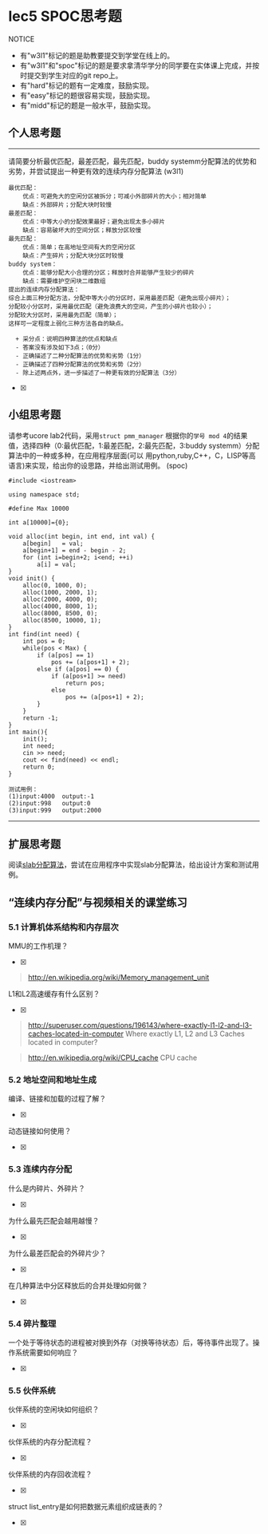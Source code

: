 # lec5 SPOC思考题


NOTICE
- 有"w3l1"标记的题是助教要提交到学堂在线上的。
- 有"w3l1"和"spoc"标记的题是要求拿清华学分的同学要在实体课上完成，并按时提交到学生对应的git repo上。
- 有"hard"标记的题有一定难度，鼓励实现。
- 有"easy"标记的题很容易实现，鼓励实现。
- 有"midd"标记的题是一般水平，鼓励实现。


## 个人思考题
---

请简要分析最优匹配，最差匹配，最先匹配，buddy systemm分配算法的优势和劣势，并尝试提出一种更有效的连续内存分配算法 (w3l1)
```
最优匹配：
	优点：可避免大的空闲分区被拆分；可减小外部碎片的大小；相对简单
	缺点：外部碎片；分配大块时较慢
最差匹配：
	优点：中等大小的分配效果最好；避免出现太多小碎片
	缺点：容易破坏大的空间分区；释放分区较慢
最先匹配：
	优点：简单；在高地址空间有大的空闲分区
	缺点：产生碎片；分配大块分区时较慢
buddy system：
	优点：能够分配大小合理的分区；释放时合并能够产生较少的碎片
	缺点：需要维护空闲块二维数组
提出的连续内存分配算法：
综合上面三种分配方法，分配中等大小的分区时，采用最差匹配（避免出现小碎片）；
分配较小分区时，采用最优匹配（避免浪费大的空间，产生的小碎片也较小）；
分配较大分区时，采用最先匹配（简单）；
这样可一定程度上弱化三种方法各自的缺点。
```
```
  + 采分点：说明四种算法的优点和缺点
  - 答案没有涉及如下3点；（0分）
  - 正确描述了二种分配算法的优势和劣势（1分）
  - 正确描述了四种分配算法的优势和劣势（2分）
  - 除上述两点外，进一步描述了一种更有效的分配算法（3分）
 ```
- [x]  

>  

## 小组思考题

请参考ucore lab2代码，采用`struct pmm_manager` 根据你的`学号 mod 4`的结果值，选择四种（0:最优匹配，1:最差匹配，2:最先匹配，3:buddy systemm）分配算法中的一种或多种，在应用程序层面(可以 用python,ruby,C++，C，LISP等高语言)来实现，给出你的设思路，并给出测试用例。 (spoc)
```
#include <iostream>

using namespace std;

#define Max 10000

int a[10000]={0};

void alloc(int begin, int end, int val) {
	a[begin]   = val;
	a[begin+1] = end - begin - 2;
	for (int i=begin+2; i<end; ++i) 
		a[i] = val;
}
void init() {
	alloc(0, 1000, 0);
	alloc(1000, 2000, 1);
	alloc(2000, 4000, 0);
	alloc(4000, 8000, 1);
	alloc(8000, 8500, 0);
	alloc(8500, 10000, 1);
}
int find(int need) {
	int pos = 0;
	while(pos < Max) {
		if (a[pos] == 1)
			pos += (a[pos+1] + 2);
		else if (a[pos] == 0) {
			if (a[pos+1] >= need) 
				return pos;
			else 
				pos += (a[pos+1] + 2);
		}
	}
	return -1;
}
int main(){
	init();
	int need;
	cin >> need;
	cout << find(need) << endl;
	return 0;
}
```
```
测试用例：
(1)input:4000  output:-1
(2)input:998   output:0
(3)input:999   output:2000
```
--- 

## 扩展思考题

阅读[slab分配算法](http://en.wikipedia.org/wiki/Slab_allocation)，尝试在应用程序中实现slab分配算法，给出设计方案和测试用例。

## “连续内存分配”与视频相关的课堂练习

### 5.1 计算机体系结构和内存层次
MMU的工作机理？

- [x]  

>  http://en.wikipedia.org/wiki/Memory_management_unit

L1和L2高速缓存有什么区别？

- [x]  

>  http://superuser.com/questions/196143/where-exactly-l1-l2-and-l3-caches-located-in-computer
>  Where exactly L1, L2 and L3 Caches located in computer?

>  http://en.wikipedia.org/wiki/CPU_cache
>  CPU cache

### 5.2 地址空间和地址生成
编译、链接和加载的过程了解？

- [x]  

>  

动态链接如何使用？

- [x]  

>  


### 5.3 连续内存分配
什么是内碎片、外碎片？

- [x]  

>  

为什么最先匹配会越用越慢？

- [x]  

>  

为什么最差匹配会的外碎片少？

- [x]  

>  

在几种算法中分区释放后的合并处理如何做？

- [x]  

>  

### 5.4 碎片整理
一个处于等待状态的进程被对换到外存（对换等待状态）后，等待事件出现了。操作系统需要如何响应？

- [x]  

>  

### 5.5 伙伴系统
伙伴系统的空闲块如何组织？

- [x]  

>  

伙伴系统的内存分配流程？

- [x]  

>  

伙伴系统的内存回收流程？

- [x]  

>  

struct list_entry是如何把数据元素组织成链表的？

- [x]  

>  




